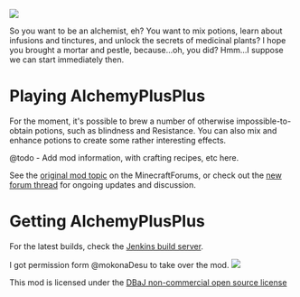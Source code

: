 ![](http://jakimfett.com/minechem_alchemy_banner.jpg)

So you want to be an alchemist, eh? You want to mix potions, learn about infusions and tinctures, and unlock the secrets of medicinal plants? I hope you brought a mortar and pestle, because...oh, you did? Hmm...I suppose we can start immediately then.

Playing AlchemyPlusPlus
========================
For the moment, it's possible to brew a number of otherwise impossible-to-obtain potions, such as blindness and Resistance. You can also mix and enhance potions to create some rather interesting effects.

@todo - Add mod information, with crafting recipes, etc here.

See the [original mod topic](http://www.minecraftforum.net/topic/1909298-162152forge-alchemy-get-drunk-in-the-lab/) on the MinecraftForums, or check out the [new forum thread](http://goo.gl/vryzC4) for ongoing updates and discussion.

Getting AlchemyPlusPlus
========================

For the latest builds, check the [Jenkins build server](http://mc.picraft.com/build/job/Alchemy++/).

I got permission form @mokonaDesu to take over the mod.
![](https://raw.githubusercontent.com/jakimfett/AlchemyPlusPlus/master/alchemypluspluspermission.png)

This mod is licensed under the [DBaJ non-commercial open source license](https://raw.githubusercontent.com/jakimfett/AlchemyPlusPlus/master/LICENSE.md)
